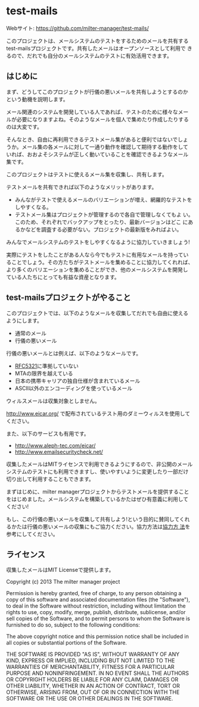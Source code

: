 # test-mails

Webサイト: https://github.com/milter-manager/test-mails/

このプロジェクトは、メールシステムのテストをするためのメールを共有する
test-mailsプロジェクトです。共有したメールはオープンソースとして利用で
きるので、だれでも自分のメールシステムのテストに有効活用できます。

## はじめに

まず、どうしてこのプロジェクトが行儀の悪いメールを共有しようとするのか
という動機を説明します。

メール関連のシステムを開発している人であれば、テストのために様々なメー
ルが必要になりますよね。そのようなメールを個人で集めたり作成したりする
のは大変です。

そんなとき、自由に再利用できるテストメール集があると便利ではないでしょ
うか。メール集の各メールに対して一通り動作を確認して期待する動作をして
いれば、おおよそシステムが正しく動いていることを確認できるようなメール
集です。

このプロジェクトはテストに使えるメール集を収集し、共有します。

テストメールを共有できれば以下のようなメリットがあります。

* みんながテストで使えるメールのバリエーションが増え、網羅的なテストを
  しやすくなる。
* テストメール集はプロジェクトが管理するので各自で管理しなくてもよ
  い。このため、それぞれでバックアップをとったり、最新バージョンはどこ
  にあるかなどを調査する必要がない。プロジェクトの最新版をみればよい。

みんなでメールシステムのテストをしやすくなるように協力していきましょう!

実際にテストをしたことがある人なら今でもテストに有用なメールを持ってい
ることでしょう。その方たちがテストメールを集めることに協力してくれれば、
より多くのバリエーションを集めることができ、他のメールシステムを開発し
ている人たちにとっても有益な資産となります。

## test-mailsプロジェクトがやること

このプロジェクトでは、以下のようなメールを収集してだれでも自由に使える
ようにします。

  * 通常のメール
  * 行儀の悪いメール

行儀の悪いメールとは例えば、以下のようなメールです。

  * [RFC5321](http://tools.ietf.org/html/rfc5321)に準拠していない
  * MTAの限界を越えている
  * 日本の携帯キャリアの独自仕様が含まれているメール
  * ASCII以外のエンコーディングを使っているメール

ウィルスメールは収集対象としません。

http://www.eicar.org/ で配布されているテスト用のダミーウィルスを使用してください。

また、以下のサービスも有用です。

  * http://www.aleph-tec.com/eicar/
  * http://www.emailsecuritycheck.net/

収集したメールはMITライセンスで利用できるようにするので、非公開のメール
システムのテストにも利用できますし、使いやすいように変更したり一部だけ
切り出して利用することもできます。

まずはじめに、milter managerプロジェクトからテストメールを提供すること
をはじめました。メールシステムを構築しているかたはぜひ有意義に利用して
ください!

もし、この行儀の悪いメールを収集して共有しよう!という目的に賛同してくれ
るかたは行儀の悪いメールの収集にもご協力ください。協力方法は[協力方
法](CONTRIBUTING.md)を参考にしてください。

## ライセンス

収集したメールはMIT Licenseで提供します。

Copyright (c) 2013 The milter manager project

Permission is hereby granted, free of charge, to any person obtaining a copy
of this software and associated documentation files (the "Software"), to deal
in the Software without restriction, including without limitation the rights
to use, copy, modify, merge, publish, distribute, sublicense, and/or sell
copies of the Software, and to permit persons to whom the Software is
furnished to do so, subject to the following conditions:

The above copyright notice and this permission notice shall be included in
all copies or substantial portions of the Software.

THE SOFTWARE IS PROVIDED "AS IS", WITHOUT WARRANTY OF ANY KIND, EXPRESS OR
IMPLIED, INCLUDING BUT NOT LIMITED TO THE WARRANTIES OF MERCHANTABILITY,
FITNESS FOR A PARTICULAR PURPOSE AND NONINFRINGEMENT. IN NO EVENT SHALL THE
AUTHORS OR COPYRIGHT HOLDERS BE LIABLE FOR ANY CLAIM, DAMAGES OR OTHER
LIABILITY, WHETHER IN AN ACTION OF CONTRACT, TORT OR OTHERWISE, ARISING FROM,
OUT OF OR IN CONNECTION WITH THE SOFTWARE OR THE USE OR OTHER DEALINGS IN
THE SOFTWARE.
